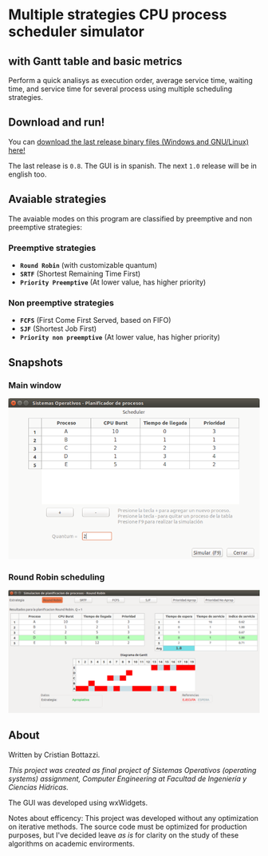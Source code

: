 # Multiple strategies CPU process scheduler simulator
## with Gantt table and basic metrics

Perform a quick analisys as execution order, average service time, waiting time, and service time for several process using multiple scheduling strategies.

## Download and run!

You can [download the last release binary files (Windows and GNU/Linux) here!](https://github.com/cristian1604/cpu-process-scheduler/releases/tag/0.8)

The last release is `0.8`. The GUI is in spanish. The next `1.0` release will be in english too.

## Avaiable strategies

The avaiable modes on this program are classified by preemptive and non preemptive strategies:
### Preemptive strategies
 * **`Round Robin`** (with customizable quantum)
 * **`SRTF`** (Shortest Remaining Time First)
 * **`Priority Preemptive`** (At lower value, has higher priority)

### Non preemptive strategies
 * **`FCFS`** (First Come First Served, based on FIFO)
 * **`SJF`** (Shortest Job First)
 * **`Priority non preemptive`** (At lower value, has higher priority)


## Snapshots

### Main window
![Main](https://raw.githubusercontent.com/cristian1604/cpu-process-scheduler/master/snapshots/main.png)


### Round Robin scheduling
![Round Robin Example](https://raw.githubusercontent.com/cristian1604/cpu-process-scheduler/master/snapshots/rr.png)

## About
Written by Cristian Bottazzi.

*This project was created as final project of Sistemas Operativos (operating systems) assignment, Computer Engineering at Facultad de Ingeniería y Ciencias Hídricas.*

The GUI was developed using wxWidgets.

Notes about efficency: This project was developed without any optimization on iterative methods. The source code must be optimized for production purposes, but I've decided leave *as is* for clarity on the study of these algorithms on academic envirorments.
